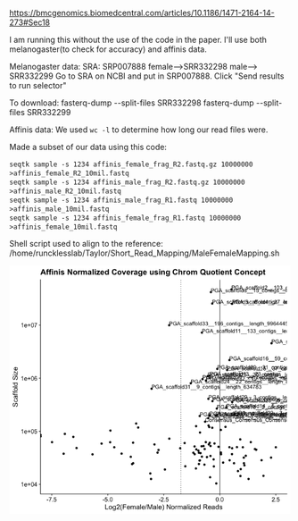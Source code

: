 ﻿https://bmcgenomics.biomedcentral.com/articles/10.1186/1471-2164-14-273#Sec18

I am running this without the use of the code in the paper.
I'll use both melanogaster(to check for accuracy) and affinis data.

 
Melanogaster data:
SRA: SRP007888
female-->SRR332298
male--> SRR332299
Go to SRA on NCBI and put in SRP007888.
Click "Send results to run selector"

To download:
fasterq-dump --split-files SRR332298
fasterq-dump --split-files SRR332299

Affinis data:
We used `wc -l` to determine how long our read files were.

Made a subset of our data using this code:

    seqtk sample -s 1234 affinis_female_frag_R2.fastq.gz 10000000 >affinis_female_R2_10mil.fastq
    seqtk sample -s 1234 affinis_male_frag_R2.fastq.gz 10000000 >affinis_male_R2_10mil.fastq
    seqtk sample -s 1234 affinis_male_frag_R1.fastq 10000000 >affinis_male_10mil.fastq
    seqtk sample -s 1234 affinis_female_frag_R1.fastq 10000000 >affinis_female_10mil.fastq


Shell script used to align to the reference:
/home/runcklesslab/Taylor/Short_Read_Mapping/MaleFemaleMapping.sh

![](https://raw.githubusercontent.com/ShesCodingOverHere/TDConway_Lab_Notebook/master/images/AffinisNormalizedCoverageChromQuotient.png)
